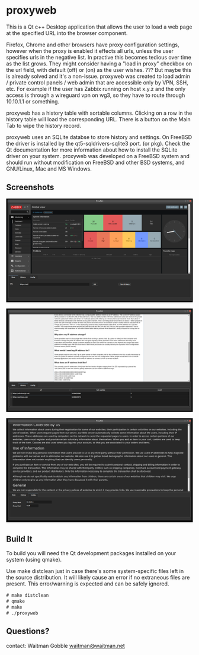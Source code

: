 # proxyweb

This is a Qt c++ Desktop application that allows the user to load a web page at the specified URL into the browser component.

Firefox, Chrome and other browsers have proxy configuration settings, however when the proxy is enabled it effects all urls, unless the user specifies urls in the negative list. In practive this becomes tedious over time as the list grows. They might consider having a "load in proxy" checkbox on the url field, with default (off) or (on) as the user wishes. ??? But maybe this is already solved and it's a non-issue. proxyweb was created to load admin / private control panels / web admin that are accessible only by VPN, SSH, etc. For example if the user has Zabbix running on host x.y.z and the only access is through a wireguard vpn on wg3, so they have to route through 10.10.1.1 or something. 

proxyweb has a history table with sortable columns. Clicking on a row in the history table will load the corresponding URL. There is a button on the Main Tab to wipe the history record.

proxyweb uses an SQLite databse to store history and settings. On FreeBSD the driver is installed by the qt5-sqldrivers-sqlite3 port. (or pkg). Check the Qt documentation for more information about how to install the SQLite driver on your system. proxyweb was developed on a FreeBSD system and should run without modification on FreeBSD and other BSD systems, and GNU/Linux, Mac and MS Windows.

## Screenshots

![Main Tab](https://raw.githubusercontent.com/arduent/proxyweb/main/pw1.png)

![History Tab](https://raw.githubusercontent.com/arduent/proxyweb/main/pw2.png)

![Config Tab](https://raw.githubusercontent.com/arduent/proxyweb/main/pw3.png)


## Build It

To build you will need the Qt development packages installed on your system (using qmake). 

Use make distclean just in case there's some system-specific files left in the source distribution. It will likely cause an error if no extraneous files are present. This error/warning is expected and can be safely ignored.

```
# make distclean
# qmake
# make
# ./proxyweb
```


## Questions?

contact: Waitman Gobble waitman@waitman.net 

